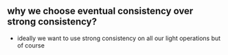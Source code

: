 why we choose eventual consistency over strong consistency?
-

- ideally we want to use strong consistency on all our light operations but of course